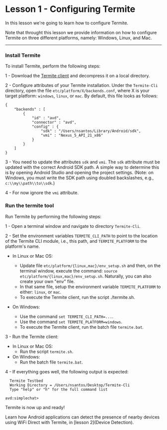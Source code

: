 # Lesson 1 - Configuring Termite
In this lesson we're going to learn how to configure Termite.

Note that throught this lesson we provide information on how to configure Termite on three different platforms, namely: Windows, Linux, and Mac.


***


### Install Termite
To install Termite, perform the following steps:

1 - Download the [Termite client](http://www.gsd.inesc-id.pt/~wiki/courses/cmu1516/lab04/Termite-Cli-20160329.tgz) and decompress it on a local directory.

2 - Configure attributes of your Termite installation. Under the `Termite-Cli` directory, open the file `etc/platform/X/backends.conf`, where X is your target platform: `windows`, `linux`, or `mac`. By default, this file looks as follows:

```
{
    "backends" : [
        {
            "id" : "avd",
            "connector" : "avd",
            "config" : {
                "sdk" : "/Users/nsantos/Library/Android/sdk",
                "vmi" : "Nexus_5_API_21_x86"
            }
        }
    ]
}
```

3 - You need to update the attributes `sdk` and `vmi`. The `sdk` attribute must be updated with the correct Android SDK path. A simple way to determine this is by opening Android Studio and opening the project settings. (Note: on Windows, you must write the SDK path using doubled backslashes, e.g., `c:\\my\\path\\to\\sdk`.)

4 - For now ignore the `vmi` attribute.

### Run the termite tool
Run Termite by performing the following steps:

1 - Open a terminal window and navigate to directory `Termite-Cli`.

2 - Set the environment variables `TERMITE_CLI_PATH` to point to the location of the Termite CLI module, i.e., this path, and `TERMITE_PLATFORM` to the platform's name.

   * In Linux or Mac OS:
   
      * Update file `etc/platform/{linux,mac}/env_setup.sh` and then, on the terminal window, execute the command: `source etc/platform/{linux,mac}/env_setup.sh`. Naturally, you can also create your own "env" file.
      * In that same file, setup the environment variable `TERMITE_PLATFORM` to either: `linux`, or `mac`.
      * To execute the Termite client, run the script ./termite.sh.
      
   * On Windows:
      * Use the command `set TERMITE_CLI_PATH=...`.
      * Use the command `set TERMITE_PLATFORM=windows`.
      * To execute the Termite client, run the batch file `termite.bat`.

3 - Run the Termite client:

   * In Linux or Mac OS:
      * Run the script `termite.sh`.
   * On Windows:
      * Run the batch file `termite.bat`.

4 - If everything goes well, the following output is expected:

```
  Termite Testbed
  Working Directory = /Users/nsantos/Desktop/Termite-Cli
  Type "help" or "h" for the full command list

avd:simplechat>
``` 
Termite is now up and ready!

Learn how Android applications can detect the presence of nearby devices using WiFi Direct with Termite, in [lesson 2](Device Detection).
